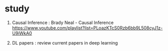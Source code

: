 # study


1. Causal Inference 
: Brady Neal - Causal Inference
https://www.youtube.com/playlist?list=PLoazKTcS0Rzb6bb9L508cyJ1z-U9iWkA0

2. DL papers 
: review current papers in deep learning 
